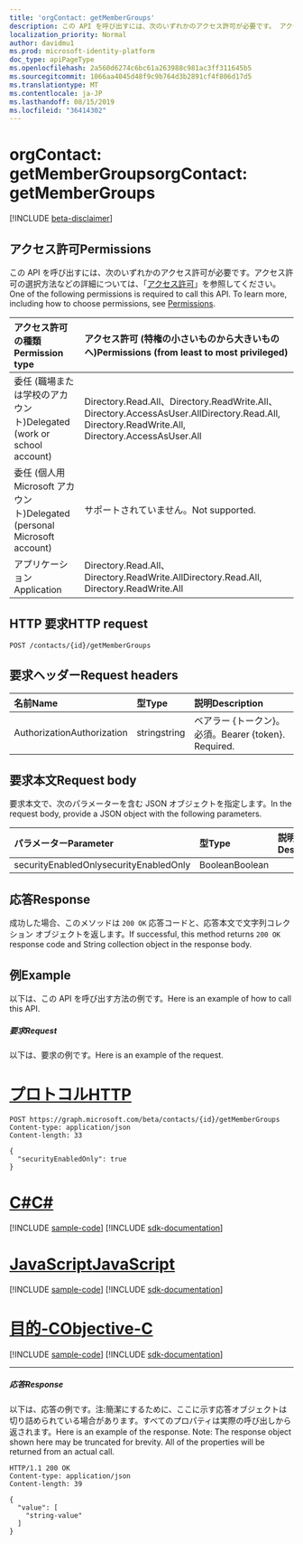 ```yaml
---
title: 'orgContact: getMemberGroups'
description: この API を呼び出すには、次のいずれかのアクセス許可が必要です。 アクセス許可の選択方法などの詳細については、「アクセス許可」を参照してください。
localization_priority: Normal
author: davidmu1
ms.prod: microsoft-identity-platform
doc_type: apiPageType
ms.openlocfilehash: 2a560d6274c6bc61a263988c981ac3ff311645b5
ms.sourcegitcommit: 1066aa4045d48f9c9b764d3b2891cf4f806d17d5
ms.translationtype: MT
ms.contentlocale: ja-JP
ms.lasthandoff: 08/15/2019
ms.locfileid: "36414302"
---
```

# <a name="orgcontact-getmembergroups"></a><span data-ttu-id="56157-104">orgContact: getMemberGroups</span><span class="sxs-lookup"><span data-stu-id="56157-104">orgContact: getMemberGroups</span></span>

[!INCLUDE [beta-disclaimer](../../includes/beta-disclaimer.md)]

## <a name="permissions"></a><span data-ttu-id="56157-105">アクセス許可</span><span class="sxs-lookup"><span data-stu-id="56157-105">Permissions</span></span>
<span data-ttu-id="56157-p102">この API を呼び出すには、次のいずれかのアクセス許可が必要です。アクセス許可の選択方法などの詳細については、「[アクセス許可](/graph/permissions-reference)」を参照してください。</span><span class="sxs-lookup"><span data-stu-id="56157-p102">One of the following permissions is required to call this API. To learn more, including how to choose permissions, see [Permissions](/graph/permissions-reference).</span></span>

|<span data-ttu-id="56157-108">アクセス許可の種類</span><span class="sxs-lookup"><span data-stu-id="56157-108">Permission type</span></span>      | <span data-ttu-id="56157-109">アクセス許可 (特権の小さいものから大きいものへ)</span><span class="sxs-lookup"><span data-stu-id="56157-109">Permissions (from least to most privileged)</span></span>              |
|:--------------------|:---------------------------------------------------------|
|<span data-ttu-id="56157-110">委任 (職場または学校のアカウント)</span><span class="sxs-lookup"><span data-stu-id="56157-110">Delegated (work or school account)</span></span> | <span data-ttu-id="56157-111">Directory.Read.All、Directory.ReadWrite.All、Directory.AccessAsUser.All</span><span class="sxs-lookup"><span data-stu-id="56157-111">Directory.Read.All, Directory.ReadWrite.All, Directory.AccessAsUser.All</span></span>    |
|<span data-ttu-id="56157-112">委任 (個人用 Microsoft アカウント)</span><span class="sxs-lookup"><span data-stu-id="56157-112">Delegated (personal Microsoft account)</span></span> | <span data-ttu-id="56157-113">サポートされていません。</span><span class="sxs-lookup"><span data-stu-id="56157-113">Not supported.</span></span>    |
|<span data-ttu-id="56157-114">アプリケーション</span><span class="sxs-lookup"><span data-stu-id="56157-114">Application</span></span> | <span data-ttu-id="56157-115">Directory.Read.All、Directory.ReadWrite.All</span><span class="sxs-lookup"><span data-stu-id="56157-115">Directory.Read.All, Directory.ReadWrite.All</span></span> |

## <a name="http-request"></a><span data-ttu-id="56157-116">HTTP 要求</span><span class="sxs-lookup"><span data-stu-id="56157-116">HTTP request</span></span>
<!-- { "blockType": "ignored" } -->
```http
POST /contacts/{id}/getMemberGroups

```
## <a name="request-headers"></a><span data-ttu-id="56157-117">要求ヘッダー</span><span class="sxs-lookup"><span data-stu-id="56157-117">Request headers</span></span>
| <span data-ttu-id="56157-118">名前</span><span class="sxs-lookup"><span data-stu-id="56157-118">Name</span></span>       | <span data-ttu-id="56157-119">型</span><span class="sxs-lookup"><span data-stu-id="56157-119">Type</span></span> | <span data-ttu-id="56157-120">説明</span><span class="sxs-lookup"><span data-stu-id="56157-120">Description</span></span>|
|:---------------|:--------|:----------|
| <span data-ttu-id="56157-121">Authorization</span><span class="sxs-lookup"><span data-stu-id="56157-121">Authorization</span></span>  | <span data-ttu-id="56157-122">string</span><span class="sxs-lookup"><span data-stu-id="56157-122">string</span></span>  | <span data-ttu-id="56157-p103">ベアラー {トークン}。必須。</span><span class="sxs-lookup"><span data-stu-id="56157-p103">Bearer {token}. Required.</span></span> |

## <a name="request-body"></a><span data-ttu-id="56157-125">要求本文</span><span class="sxs-lookup"><span data-stu-id="56157-125">Request body</span></span>
<span data-ttu-id="56157-126">要求本文で、次のパラメーターを含む JSON オブジェクトを指定します。</span><span class="sxs-lookup"><span data-stu-id="56157-126">In the request body, provide a JSON object with the following parameters.</span></span>

| <span data-ttu-id="56157-127">パラメーター</span><span class="sxs-lookup"><span data-stu-id="56157-127">Parameter</span></span>    | <span data-ttu-id="56157-128">型</span><span class="sxs-lookup"><span data-stu-id="56157-128">Type</span></span>   |<span data-ttu-id="56157-129">説明</span><span class="sxs-lookup"><span data-stu-id="56157-129">Description</span></span>|
|:---------------|:--------|:----------|
|<span data-ttu-id="56157-130">securityEnabledOnly</span><span class="sxs-lookup"><span data-stu-id="56157-130">securityEnabledOnly</span></span>|<span data-ttu-id="56157-131">Boolean</span><span class="sxs-lookup"><span data-stu-id="56157-131">Boolean</span></span>||

## <a name="response"></a><span data-ttu-id="56157-132">応答</span><span class="sxs-lookup"><span data-stu-id="56157-132">Response</span></span>

<span data-ttu-id="56157-133">成功した場合、このメソッドは `200 OK` 応答コードと、応答本文で文字列コレクション オブジェクトを返します。</span><span class="sxs-lookup"><span data-stu-id="56157-133">If successful, this method returns `200 OK` response code and String collection object in the response body.</span></span>

## <a name="example"></a><span data-ttu-id="56157-134">例</span><span class="sxs-lookup"><span data-stu-id="56157-134">Example</span></span>
<span data-ttu-id="56157-135">以下は、この API を呼び出す方法の例です。</span><span class="sxs-lookup"><span data-stu-id="56157-135">Here is an example of how to call this API.</span></span>
##### <a name="request"></a><span data-ttu-id="56157-136">要求</span><span class="sxs-lookup"><span data-stu-id="56157-136">Request</span></span>
<span data-ttu-id="56157-137">以下は、要求の例です。</span><span class="sxs-lookup"><span data-stu-id="56157-137">Here is an example of the request.</span></span>

# <a name="httptabhttp"></a>[<span data-ttu-id="56157-138">プロトコル</span><span class="sxs-lookup"><span data-stu-id="56157-138">HTTP</span></span>](#tab/http)
<!-- {
  "blockType": "request",
  "name": "orgcontact_getmembergroups"
}-->
```http
POST https://graph.microsoft.com/beta/contacts/{id}/getMemberGroups
Content-type: application/json
Content-length: 33

{
  "securityEnabledOnly": true
}
```
# <a name="ctabcsharp"></a>[<span data-ttu-id="56157-139">C#</span><span class="sxs-lookup"><span data-stu-id="56157-139">C#</span></span>](#tab/csharp)
[!INCLUDE [sample-code](../includes/snippets/csharp/orgcontact-getmembergroups-csharp-snippets.md)]
[!INCLUDE [sdk-documentation](../includes/snippets/snippets-sdk-documentation-link.md)]

# <a name="javascripttabjavascript"></a>[<span data-ttu-id="56157-140">JavaScript</span><span class="sxs-lookup"><span data-stu-id="56157-140">JavaScript</span></span>](#tab/javascript)
[!INCLUDE [sample-code](../includes/snippets/javascript/orgcontact-getmembergroups-javascript-snippets.md)]
[!INCLUDE [sdk-documentation](../includes/snippets/snippets-sdk-documentation-link.md)]

# <a name="objective-ctabobjc"></a>[<span data-ttu-id="56157-141">目的-C</span><span class="sxs-lookup"><span data-stu-id="56157-141">Objective-C</span></span>](#tab/objc)
[!INCLUDE [sample-code](../includes/snippets/objc/orgcontact-getmembergroups-objc-snippets.md)]
[!INCLUDE [sdk-documentation](../includes/snippets/snippets-sdk-documentation-link.md)]

---


##### <a name="response"></a><span data-ttu-id="56157-142">応答</span><span class="sxs-lookup"><span data-stu-id="56157-142">Response</span></span>
<span data-ttu-id="56157-p104">以下は、応答の例です。注:簡潔にするために、ここに示す応答オブジェクトは切り詰められている場合があります。すべてのプロパティは実際の呼び出しから返されます。</span><span class="sxs-lookup"><span data-stu-id="56157-p104">Here is an example of the response. Note: The response object shown here may be truncated for brevity. All of the properties will be returned from an actual call.</span></span>
<!-- {
  "blockType": "response",
  "truncated": true,
  "@odata.type": "string",
  "isCollection": true
} -->
```http
HTTP/1.1 200 OK
Content-type: application/json
Content-length: 39

{
  "value": [
    "string-value"
  ]
}
```

<!-- uuid: 8fcb5dbc-d5aa-4681-8e31-b001d5168d79
2015-10-25 14:57:30 UTC -->
<!--
{
  "type": "#page.annotation",
  "description": "orgContact: getMemberGroups",
  "keywords": "",
  "section": "documentation",
  "tocPath": "",
  "suppressions": [
  ]
}
-->
